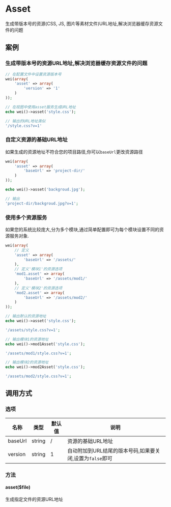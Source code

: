 Asset
=====

生成带版本号的资源(CSS, JS, 图片等素材文件)URL地址,解决浏览器缓存资源文件的问题

案例
----

### 生成带版本号的资源URL地址,解决浏览器缓存资源文件的问题

```php
// 在配置文件中设置资源版本号
wei(array(
    'asset' => array(
        'version' => '1'
    )
));

// 在视图中使用asset服务生成URL地址
echo wei()->asset('style.css');

// 输出的URL地址类似
'/style.css?v=1'
```

### 自定义资源的基础URL地址

如果生成的资源地址不符合您的项目路径,你可以`baseUrl`更改资源路径

```php
wei(array(
    'asset' => array(
        'baseUrl' => 'project-dir/'
    )
));

echo wei()->asset('backgroud.jpg');

// 输出
'project-dir/backgroud.jpg?v=1';
```

### 使用多个资源服务

如果您的系统比较庞大,分为多个模块,通过简单配置即可为每个模块设置不同的资源服务对象.

```php
wei(array(
    // 定义
    'asset' => array(
        'baseUrl' => '/assets/'
    ),
    // 定义'模块1'的资源选项
    'mod1.asset' => array(
        'baseUrl' => '/assets/mod1/'
    ),
    // 定义'模块2'的资源选项
    'mod2.asset' => array(
        'baseUrl' => '/assets/mod2/'
    )
));

// 输出默认的资源地址
echo wei()->asset('style.css');

'/assets/style.css?v=1';

// 输出模块1的资源地址
echo wei()->mod1Asset('style.css');

'/assets/mod1/style.css?v=1';

// 输出模块2的资源地址
echo wei()->mod2Asset('style.css');

'/assets/mod2/style.css?v=1';
```

调用方式
--------

### 选项

名称                | 类型    | 默认值    | 说明
--------------------|---------|-----------|------
baseUrl             | string  | /         | 资源的基础URL地址
version             | string  | 1         | 自动附加到URL结尾的版本号码,如果要关闭,设置为`false`即可

### 方法

#### asset($file)
生成指定文件的资源URL地址
